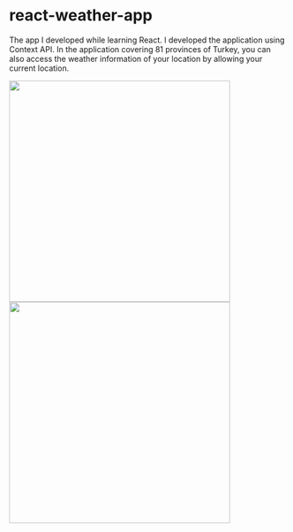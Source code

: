 # react-weather-app
The app I developed while learning React. I developed the application using Context API. In the application covering 81 provinces of Turkey, you can also access the weather information of your location by allowing your current location.

<kbd><img width="400" height="400" src="https://i.ibb.co/NTRFCvK/ss2.png"/></kbd>
<kbd><img width="400" height="400" src="https://i.ibb.co/dc4bKZB/ss1.png"/></kbd>

 
